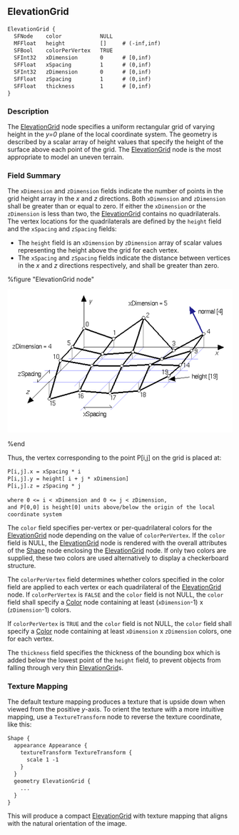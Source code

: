 ## ElevationGrid

```
ElevationGrid {
  SFNode    color            NULL
  MFFloat   height           []     # (-inf,inf)
  SFBool    colorPerVertex   TRUE
  SFInt32   xDimension       0      # [0,inf)
  SFFloat   xSpacing         1      # (0,inf)
  SFInt32   zDimension       0      # [0,inf)
  SFFloat   zSpacing         1      # (0,inf)
  SFFloat   thickness        1      # [0,inf)
}
```

### Description

The [ElevationGrid](#elevationgrid) node specifies a uniform rectangular grid of
varying height in the *y=0* plane of the local coordinate system. The geometry
is described by a scalar array of height values that specify the height of the
surface above each point of the grid. The [ElevationGrid](#elevationgrid) node
is the most appropriate to model an uneven terrain.

### Field Summary

The `xDimension` and `zDimension` fields indicate the number of points in the
grid height array in the *x* and *z* directions. Both `xDimension` and
`zDimension` shall be greater than or equal to zero. If either the `xDimension`
or the `zDimension` is less than two, the [ElevationGrid](#elevationgrid)
contains no quadrilaterals. The vertex locations for the quadrilaterals are
defined by the `height` field and the `xSpacing` and `zSpacing` fields:

- The `height` field is an `xDimension` by `zDimension` array of scalar values
representing the height above the grid for each vertex.
- The `xSpacing` and `zSpacing` fields indicate the distance between vertices in
the *x* and *z* directions respectively, and shall be greater than zero.

%figure "ElevationGrid node"

![elevation_grid.png](images/elevation_grid.png)

%end

Thus, the vertex corresponding to the point P[i,j] on the grid is placed at:

```
P[i,j].x = xSpacing * i
P[i,j].y = height[ i + j * xDimension]
P[i,j].z = zSpacing * j

where 0 <= i < xDimension and 0 <= j < zDimension,
and P[0,0] is height[0] units above/below the origin of the local
coordinate system
```

The `color` field specifies per-vertex or per-quadrilateral colors for the
[ElevationGrid](#elevationgrid) node depending on the value of `colorPerVertex`.
If the `color` field is NULL, the [ElevationGrid](#elevationgrid) node is
rendered with the overall attributes of the [Shape](shape.md) node enclosing the
[ElevationGrid](#elevationgrid) node. If only two colors are supplied, these two
colors are used alternatively to display a checkerboard structure.

The `colorPerVertex` field determines whether colors specified in the color
field are applied to each vertex or each quadrilateral of the
[ElevationGrid](#elevationgrid) node. If `colorPerVertex` is `FALSE` and the
`color` field is not NULL, the `color` field shall specify a [Color](color.md)
node containing at least (`xDimension`-1) x (`zDimension`-1) colors.

If `colorPerVertex` is `TRUE` and the `color` field is not NULL, the `color`
field shall specify a [Color](color.md) node containing at least `xDimension` x
`zDimension` colors, one for each vertex.

The `thickness` field specifies the thickness of the bounding box which is added
below the lowest point of the `height` field, to prevent objects from falling
through very thin [ElevationGrid](#elevationgrid)s.

### Texture Mapping

The default texture mapping produces a texture that is upside down when viewed
from the positive *y*-axis. To orient the texture with a more intuitive mapping,
use a `TextureTransform` node to reverse the texture coordinate, like this:

```
Shape {
  appearance Appearance {
    textureTransform TextureTransform {
      scale 1 -1
    }
  }
  geometry ElevationGrid {
    ...
  }
}
```

This will produce a compact [ElevationGrid](#elevationgrid) with texture mapping
that aligns with the natural orientation of the image.
